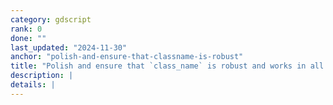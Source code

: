 ```yaml
---
category: gdscript
rank: 0
done: ""
last_updated: "2024-11-30"
anchor: "polish-and-ensure-that-classname-is-robust"
title: "Polish and ensure that `class_name` is robust and works in all cases"
description: |
details: |
---
```

